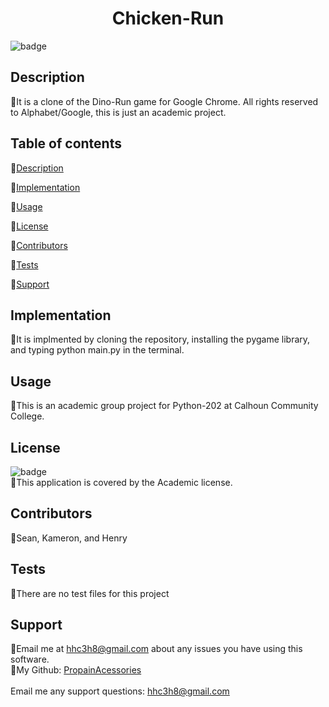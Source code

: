 
  <h1 align="center"> Chicken-Run</h1>

  ![badge](https://img.shields.io/badge/license-Academic-brightgreen)<br />

  ## Description
  🐔It is a clone of the Dino-Run game for Google Chrome. All rights reserved to Alphabet/Google, this is just an academic project.

  ## Table of contents
  🐔[Description](#description)

  🐔[Implementation](#implementation)

  🐔[Usage](#usage)

  🐔[License](#license)

  🐔[Contributors](#contributors)

  🐔[Tests](#tests)
  
  🐔[Support](#support)

  ## Implementation
  🐔It is implmented by cloning the repository, installing the pygame library, and typing python main.py in the terminal.

  ## Usage
  🐔This is an academic group project for Python-202 at Calhoun Community College.

  ## License
  ![badge](https://img.shields.io/badge/license-Academic-brightgreen)
  <br/>
  🐔This application is covered by the Academic license.
  
  ## Contributors
  🐔Sean, Kameron, and Henry

  ## Tests
  🐔There are no test files for this project

  ## Support
  🐔Email me at hhc3h8@gmail.com about any issues you have using this software.<br/>
  🐔My Github: [PropainAcessories](https://github.com/undefined)<br/>
  <br/>
  Email me any support questions: hhc3h8@gmail.com<br/>

